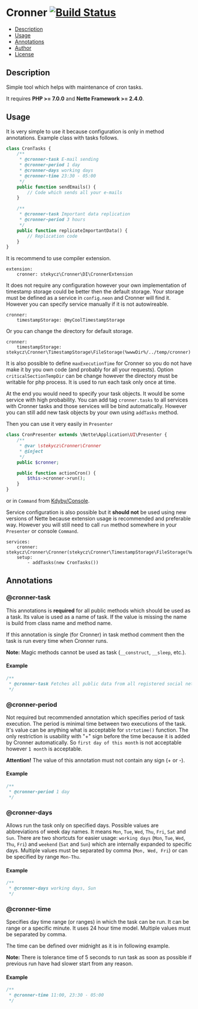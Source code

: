 # Cronner [![Build Status](https://travis-ci.org/stekycz/Cronner.png?branch=master)](https://travis-ci.org/stekycz/Cronner)

- [Description](#description)
- [Usage](#usage)
- [Annotations](#annotations)
- [Author](#author)
- [License](#license)

## Description

Simple tool which helps with maintenance of cron tasks.

It requires **PHP >= 7.0.0** and **Nette Framework >= 2.4.0**.

## Usage

It is very simple to use it because configuration is only in method annotations. Example class with tasks follows.

```php
class CronTasks {
    /**
     * @cronner-task E-mail sending
     * @cronner-period 1 day
     * @cronner-days working days
     * @cronner-time 23:30 - 05:00
     */
    public function sendEmails() {
        // Code which sends all your e-mails
    }

    /**
     * @cronner-task Important data replication
     * @cronner-period 3 hours
     */
    public function replicateImportantData() {
        // Replication code
    }
}
```

 It is recommend to use compiler extension.

```neon
extension:
    cronner: stekycz\Cronner\DI\CronnerExtension
```

It does not require any configuration however your own implementation of timestamp storage could be better
then the default storage. Your storage must be defined as a service in `config.neon` and Cronner will find it.
However you can specify service manually if it is not autowireable.

```neon
cronner:
    timestampStorage: @myCoolTimestampStorage
```

Or you can change the directory for default storage.

```neon
cronner:
    timestampStorage: stekycz\Cronner\TimestampStorage\FileStorage(%wwwDir%/../temp/cronner)
```

It is also possible to define `maxExecutionTime` for Cronner so you do not have make it by you own code
(and probably for all your requests). Option `criticalSectionTempDir` can be change however the directory
must be writable for php process. It is used to run each task only once at time.

At the end you would need to specify your task objects. It would be some service with high probability.
You can add tag `cronner.tasks` to all services with Cronner tasks and those services will be bind
automatically. However you can still add new task objects by your own using `addTasks` method.

Then you can use it very easily in `Presenter`

```php
class CronPresenter extends \Nette\Application\UI\Presenter {
    /**
     * @var \stekycz\Cronner\Cronner
     * @inject
     */
    public $cronner;

    public function actionCron() {
        $this->cronner->run();
    }
}
```

 or in `Command` from [Kdyby/Console](https://github.com/Kdyby/Console).

Service configuration is also possible but it **should not** be used using new versions of Nette because extension
usage is recommended and preferable way. However you will still need to call `run` method somewhere in your
`Presenter` or console `Command`.

```neon
services:
    cronner: stekycz\Cronner\Cronner(stekycz\Cronner\TimestampStorage\FileStorage(%wwwDir%/../temp/cronner))
    setup:
    	- addTasks(new CronTasks())
```

## Annotations

### @cronner-task

This annotations is **required** for all public methods which should be used as a task.
Its value is used as a name of task. If the value is missing the name is build from class name
and method name.

If this annotation is single (for Cronner) in task method comment then the task is run
every time when Cronner runs.

**Note:** Magic methods cannot be used as task (`__construct`, `__sleep`, etc.).

#### Example

```php
/**
 * @cronner-task Fetches all public data from all registered social networks
 */
```

### @cronner-period

Not required but recommended annotation which specifies period of task execution.
The period is minimal time between two executions of the task. It's value can be
anything what is acceptable for `strtotime()` function. The only restriction is usability
with "+" sign before the time because it is added by Cronner automatically. So `first day of this month`
is not acceptable however `1 month` is acceptable.

**Attention!** The value of this annotation must not contain any sign (+ or -).

#### Example

```php
/**
 * @cronner-period 1 day
 */
```

### @cronner-days

Allows run the task only on specified days. Possible values are abbreviations of week day names.
It means `Mon`, `Tue`, `Wed`, `Thu`, `Fri`, `Sat` and `Sun`. There are two shortcuts for easier usage:
`working days` (`Mon`, `Tue`, `Wed`, `Thu`, `Fri`) and `weekend` (`Sat` and `Sun`) which are internally
expanded to specific days. Multiple values must be separated by comma (`Mon, Wed, Fri`) or can be specified by range `Mon-Thu`.

#### Example

```php
/**
 * @cronner-days working days, Sun
 */
```

### @cronner-time

Specifies day time range (or ranges) in which the task can be run. It can be range or a specific minute.
It uses 24 hour time model. Multiple values must be separated by comma.

The time can be defined over midnight as it is in following example.

**Note:** There is tolerance time of 5 seconds to run task as soon as possible if previous run have had slower
start from any reason.

#### Example

```php
/**
 * @cronner-time 11:00, 23:30 - 05:00
 */
```
